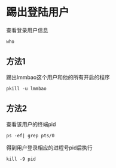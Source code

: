 # 踢出登陆用户

查看登录用户信息
```
who
```
## 方法1
踢出lmmbao这个用户和他的所有开启的程序
```
pkill -u lmmbao
```
## 方法2
查看该用户的终端pid
```
ps -ef| grep pts/0
```
得到用户登录相应的进程号pid后执行
```
kill -9 pid
```
